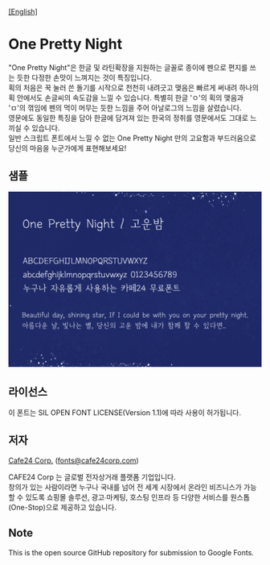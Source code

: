 [[English]](./README.md)

# One Pretty Night
"One Pretty Night"은 한글 및 라틴확장을 지원하는 글꼴로 종이에 펜으로 편지를 쓰는 듯한 다정한 손맛이 느껴지는 것이 특징입니다.  
획의 처음은 꾹 눌러 쓴 돌기를 시작으로 천천히 내려긋고 맺음은 빠르게 써내려 하나의 획 안에서도 손글씨의 속도감을 느낄 수 있습니다.
특별히 한글 'ㅇ'의 획의 맺음과 'ㅁ'의 꺾임에 펜의 먹이 머무는 듯한 느낌을 주어 아날로그의 느낌을 살렸습니다.  
영문에도 동일한 특징을 담아 한글에 담겨져 있는 한국의 정취를 영문에서도 그대로 느끼실 수 있습니다.  
일반 스크립트 폰트에서 느낄 수 없는 One Pretty Night 만의 고요함과 부드러움으로 당신의 마음을 누군가에게 표현해보세요!  

## 샘플
![Preview](documentation/oneprettynight-preview-v5.png)  

## 라이선스
이 폰트는 SIL OPEN FONT LICENSE(Version 1.1)에 따라 사용이 허가됩니다.   

## 저자
[Cafe24 Corp.](https://fonts.cafe24.com) (fonts@cafe24corp.com)  
  
CAFE24 Corp 는 글로벌 전자상거래 플랫폼 기업입니다.  
창의가 있는 사람이라면 누구나 국내를 넘어 전 세계 시장에서 온라인 비즈니스가 가능할 수 있도록 쇼핑몰 솔루션, 광고∙마케팅, 호스팅 인프라 등 다양한 서비스를 원스톱 (One-Stop)으로 제공하고 있습니다. 

## Note
This is the open source GitHub repository for submission to Google Fonts.

